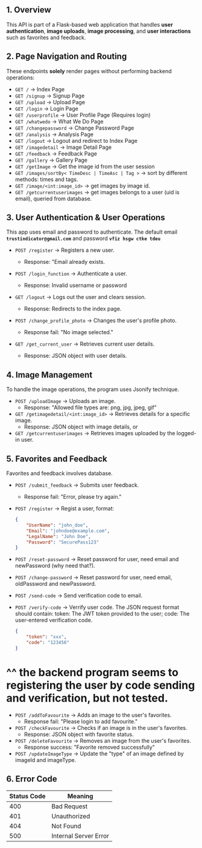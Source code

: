 ## 1. Overview

This API is part of a Flask-based web application that handles **user authentication**, **image uploads**, **image processing**, and **user interactions** such as favorites and feedback.
## 2. Page Navigation and Routing

These endpoints **solely** render pages without performing backend operations: 
- `GET /` → Index Page
- `GET /signup` → Signup Page 
- `GET /upload` → Upload Page
- `GET /login` → Login Page
- `GET /userprofile` → User Profile Page (Requires login)
- `GET /whatwedo` → What We Do Page
- `GET /changepassword` → Change Password Page
- `GET /analysis` → Analysis Page
- `GET /logout` → Logout and redirect to Index Page
- `GET /imagedetail` → Image Detail Page
- `GET /feedback` → Feedback Page
- `GET /gallery` → Gallery Page
- `GET /getImage` → Get the image id from the user session
- `GET /images/sortBy< TimeDesc | TimeAsc | Tag >` → sort by different methods: times and tags.
- `GET /image/<int:image_id>` → get images by image id.
- `GET /getcurrentuserimages` → get images belongs to a user (uid is email), queried from database.

## 3. User Authentication & User Operations
This app uses email and password to authenticate.
The default email **`trustindicator@gmail.com`** and password **`vfiz hsgw ctke tdeu`**
- `POST /register` → Registers a new user. 
	- Response: "Email already exists.
- `POST /login_function` → Authenticate a user. 
	- Response: Invalid username or password
- `GET /logout` → Logs out the user and clears session.
    - Response: Redirects to the index page.

- `POST /change_profile_photo` → Changes the user's profile photo.
    - Response fail: "No image selected."
- `GET /get_current_user` → Retrieves current user details.
    - Response: JSON object with user details.
## 4. Image Management
To handle the image operations, the program uses Jsonify technique. 
- `POST /uploadImage` → Uploads an image.
    - Response: "Allowed file types are: png, jpg, jpeg, gif"
- `GET /getimagedetail/<int:image_id>` → Retrieves details for a specific image.
    - Response: JSON object with image details, or 
- `GET /getcurrentuserimages` → Retrieves images uploaded by the logged-in user.

## 5. Favorites and Feedback
Favorites and feedback involves database. 
- `POST /submit_feedback` → Submits user feedback.
    - Response fail: "Error, please try again."


- `POST /register` → Regist a user, format:
    ```json
    {
        "UserName": "john_doe",
        "Email": "johndoe@example.com",
        "LegalName": "John Doe",
        "Password": "SecurePass123"
    }
    ```
- `POST /reset-password` → Reset password for user, need email and newPassword (why need that?).
- `POST /change-password` → Reset password for user, need email, oldPassword and newPassword.

- `POST /send-code` → Send verification code to email. 
- `POST /verify-code` → Verrify user code. The JSON request format should contain: token: The JWT token provided to the user; code: The user-entered verification code.
    ```json
    {
        "token": "xxx",
        "code": "123456"
    }
    ```
# ^^ the backend program seems to registering the user by code sending and verification, but not tested.

- `POST /addToFavourite` → Adds an image to the user's favorites.
    - Response fail: "Please login to add favourite."
- `POST /checkFavourite` → Checks if an image is in the user's favorites.
    - Response: JSON object with favorite status.
- `POST /deleteFavourite` → Removes an image from the user's favorites.
    - Response success: "Favorite removed successfully"
- `POST /updateImageType` → Update the "type" of an image defined by imageId and imageType.

## 6. Error Code

| Status Code | Meaning               |
| ----------- | --------------------- |
| 400         | Bad Request           |
| 401         | Unauthorized          |
| 404         | Not Found             |
| 500         | Internal Server Error |
